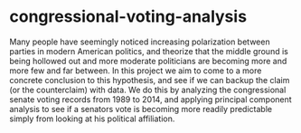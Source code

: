 # congressional-voting-analysis

Many people have seemingly noticed increasing polarization between parties in modern American politics, and theorize that the middle ground is being hollowed out and more moderate politicians are becoming more and more few and far between. In this project we aim to come to a more concrete conclusion to this hypothesis, and see if we can backup the claim (or the counterclaim) with data. We do this by analyzing the congressional senate voting records from 1989 to 2014, and applying principal component analysis to see if a senators vote is becoming more readily predictable simply from looking at his political affiliation.

